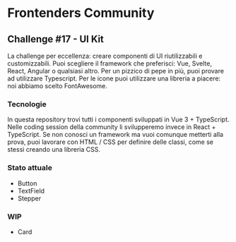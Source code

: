 # Frontenders Community

## Challenge #17 - UI Kit
La challenge per eccellenza: creare componenti di UI riutilizzabili e customizzabili.
Puoi scegliere il framework che preferisci: Vue, Svelte, React, Angular o qualsiasi altro. Per un pizzico di pepe in più, puoi provare ad utilizzare Typescript. Per le icone puoi utilizzare una libreria a piacere: noi abbiamo scelto FontAwesome.

### Tecnologie
In questa repository trovi tutti i componenti sviluppati in Vue 3 + TypeScript. Nelle coding session della community li svilupperemo invece in React + TypeScript. Se non conosci un framework ma vuoi comunque metterti alla prova, puoi lavorare con HTML / CSS per definire delle classi, come se stessi creando una libreria CSS.

### Stato attuale
- Button
- TextField
- Stepper

### WIP
- Card
